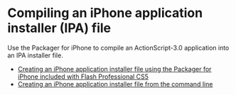 # Compiling an iPhone application installer (IPA) file

Use the Packager for iPhone to compile an ActionScript-3.0 application into an
IPA installer file.

- [Creating an iPhone application installer file using the Packager for iPhone included with Flash Professional CS5](./creating-an-iphone-application-installer-file-using-the-package-for-iphone-included-with-flash-professional-cs5.md)
- [Creating an iPhone application installer file from the command line](./creating-an-iphone-application-installer-file-from-the-command-line.md)
